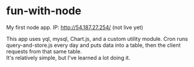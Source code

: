 fun-with-node
=============

My first node app.  IP: http://54.187.27.254/ (not live yet)

This app uses yql, mysql, Chart.js, and a custom utility module.  Cron runs query-and-store.js every day and puts data into a table, then the client requests from that same table.<br>It's relatively simple, but I've learned a lot doing it.
